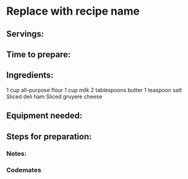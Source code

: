 # Replace with recipe name

## Servings: 

## Time to prepare: 

## Ingredients:
1 cup all-purpose flour
1 cup milk
2 tablespoons butter
1 teaspoon salt
Sliced deli ham
Sliced gruyere cheese

## Equipment needed:


## Steps for preparation:



### Notes:



### Codemates #
